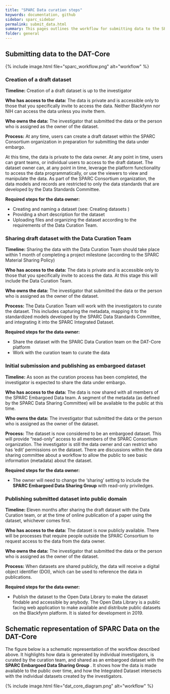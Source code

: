 ```yaml
---
title: "SPARC Data curation steps"
keywords: documentation, github
sidebar: sparc_sidebar
permalink: submit_data.html
summary: This pages outlines the workflow for submitting data to the SPARC DAT-Core. 
folder: general
---
```


## Submitting data to the DAT-Core

{% include image.html file="sparc_workflow.png" alt="workflow" %}


### Creation of a draft dataset
**Timeline:** Creation of a draft dataset is up to the investigator 

**Who has access to the data:** The data is private and is accessible only to those that you specifically invite to access the data. Neither Blackfynn nor NIH can access the data unless you invite them.

**Who owns the data:** The investigator that submitted the data or the person who is assigned as the owner of the dataset.

**Process:** At any time, users can create a draft dataset within the SPARC Consortium organization in preparation for submitting the data under embargo. 

At this time, the data is private to the data owner. At any point in time, users can grant teams, or individual users to access to the draft dataset. The dataset owner can, at any point in time, leverage the platform functionality to access the data programmatically, or use the viewers to view and manipulate the data. As part of the SPARC Consortium organization, the data models and records are restricted to only the data standards that are developed by the Data Standards Committee.

**Required steps for the data owner:**
- Creating and naming a dataset (see: Creating datasets )
- Providing a short description for the dataset
- Uploading files and organizing the dataset according to the requirements of the Data Curation Team.

### Sharing draft dataset with the Data Curation Team
**Timeline:** Sharing the data with the Data Curation Team should take place within 1 month of completing a project milestone (according to the SPARC Material Sharing Policy)

**Who has access to the data:** The data is private and is accessible only to those that you specifically invite to access the data. At this stage this will include the Data Curation Team.

**Who owns the data:** The investigator that submitted the data or the person who is assigned as the owner of the dataset.

**Process:** The Data Curation Team will work with the investigators to curate the dataset. This includes capturing the metadata, mapping it to the standardized models developed by the SPARC Data Standards Committee, and integrating it into the SPARC Integrated Dataset.

**Required steps for the data owner:**
- Share the dataset with the SPARC Data Curation team on the DAT-Core platform
- Work with the curation team to curate the data


### Initial submission and publishing as embargoed dataset
**Timeline:** As soon as the curation process has been completed, the investigator is expected to share the data under embargo.

**Who has access to the data:** The data is now shared with all members of the SPARC Embargoed Data team. A segment of the metadata (as defined by the SPARC Data Sharing Committee) will be available to the public at this time.

**Who owns the data:** The investigator that submitted the data or the person who is assigned as the owner of the dataset.

**Process:** The dataset is now considered to be an embargoed dataset. This will provide “read-only” access to all members of the SPARC Consortium organization. The investigator is still the data owner and can restrict who has ‘edit’ permissions on the dataset. There are discussions within the data sharing committee about a workflow to allow the public to see basic information (metadata) about the dataset.

**Required steps for the data owner:**
- The owner will need to change the ‘sharing’ setting to include the **SPARC Embargoed Data Sharing Group** with read-only priviledges.


### Publishing submitted dataset into public domain 
**Timeline:** Eleven months after sharing the draft dataset with the Data Curation team, or at the time of online publication of a paper using the dataset, whichever comes first.

**Who has access to the data:** The dataset is now publicly available. There will be processes that require people outside the SPARC Consortium to request access to the data from the data owner.

**Who owns the data:** The investigator that submitted the data or the person who is assigned as the owner of the dataset.

**Process:** When datasets are shared publicly, the data will receive a digital object identifier (DOI), which can be used to reference the data in publications.

**Required steps for the data owner:**
- Publish the dataset to the Open Data Library to make the dataset findable and accessible by anybody. The Open Data Library is a public facing web application to make available and distribute public datasets on the Blackfynn platform. It is slated for development in 2019. 


##  Schematic representation of SPARC Data on the DAT-Core

The figure below is a schematic representation of the workflow described above. It highlights how data is generated by individual investigators, is curated by the curation team, and shared as an embargoed dataset with the **SPARC Embargoed Data Sharing Group** . It shows how the data is made available to the public over time, and how the Integrated Dataset intersects with the individual datasets created by the investigators.

{% include image.html file="dat_core_diagram.png" alt="workflow" %}

